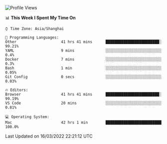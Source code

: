 <!--START_SECTION:waka-->
![Profile Views](http://img.shields.io/badge/Profile%20Views-2-blue)

📊 **This Week I Spent My Time On** 

```text
⌚︎ Time Zone: Asia/Shanghai

💬 Programming Languages: 
Other                    41 hrs 41 mins      ████████████████████████░   99.21% 
YAML                     9 mins              ░░░░░░░░░░░░░░░░░░░░░░░░░   0.4% 
Docker                   7 mins              ░░░░░░░░░░░░░░░░░░░░░░░░░   0.3% 
Bash                     1 min               ░░░░░░░░░░░░░░░░░░░░░░░░░   0.05% 
Git Config               0 secs              ░░░░░░░░░░░░░░░░░░░░░░░░░   0.03%

🔥 Editors: 
Browser                  41 hrs 41 mins      ████████████████████████░   99.19% 
VS Code                  20 mins             ░░░░░░░░░░░░░░░░░░░░░░░░░   0.81%

💻 Operating System: 
Mac                      42 hrs 1 min        █████████████████████████   100.0%

```


 Last Updated on 16/03/2022 22:21:12 UTC
<!--END_SECTION:waka-->